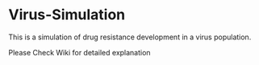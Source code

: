 # Virus-Simulation
This is a simulation of  drug resistance development in a virus population.

Please Check Wiki for detailed explanation

